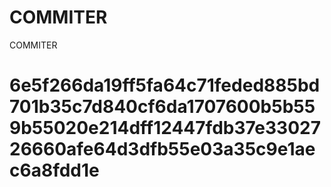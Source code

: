 # COMMITER
COMMITER






# 6e5f266da19ff5fa64c71feded885bd701b35c7d840cf6da1707600b5b559b55020e214dff12447fdb37e3302726660afe64d3dfb55e03a35c9e1aec6a8fdd1e
